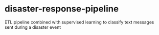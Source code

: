 # disaster-response-pipeline
ETL pipeline combined with supervised learning to classify text messages sent during a disaster event
